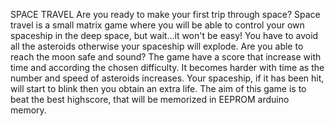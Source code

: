SPACE TRAVEL
Are you ready to make your first trip through space? Space travel is a small matrix game where you will be able to control your own spaceship in the deep space, but wait...it won't be easy! You have to avoid all the asteroids otherwise your spaceship will explode. Are you able to reach the moon safe and sound? 
The game have a score that increase with time and according the chosen difficulty. It becomes harder with time as the number and speed of asteroids increases. Your spaceship, if it has been hit, will start to blink then you obtain an extra life. The aim of this game is to beat the best highscore, that will be memorized in EEPROM arduino memory.
